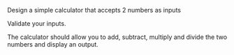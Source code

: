 Design a simple calculator that accepts 2 numbers as inputs 

Validate your inputs.  

The calculator should allow you to add, subtract, multiply and divide the two numbers and display an output. 